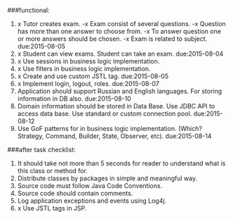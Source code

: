 ###functional:
1. x Tutor creates exam. 
 -x Exam consist of several questions. 
 -x Question has more than one answer to choose from. 
 -x To answer question one or more answers should be chosen. 
 -x Exam is related to subject. due:2015-08-05
2. x Student can view exams. Student can take an exam. due:2015-08-04
3. x Use sessions in business logic implementation.
4. x Use filters in business logic implementation.
5. x Create and use custom JSTL tag. due:2015-08-05
6. x Implement login, logout, roles. due:2015-08-07
7. Application should support Russian and English languages. For storing information in DB also. due:2015-08-10
8. Domain information should be stored in Data Base. Use JDBC API to access data base. Use standard or custom connection pool. due:2015-08-12
9. Use GoF patterns for in business logic implementation. (Which? Strategy, Command, Builder, State, Observer, etc). due:2015-08-14

###after task checklist:
1. It should take not more than 5 seconds for reader to understand what is this class or method for. 
2. Distribute classes by packages in simple and meaningful way.
3. Source code must follow Java Code Conventions.
4. Source code should contain comments.
5. Log application exceptions and events using Log4j.
6. x Use JSTL tags in JSP.
